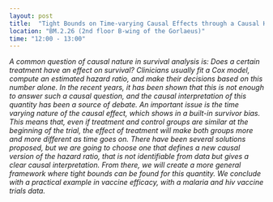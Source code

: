```yaml
---
layout: post
title:  "Tight Bounds on Time-varying Causal Effects through a Causal Hazard Ratio (Jesus Garcia Garcia)"
location: "BM.2.26 (2nd floor B-wing of the Gorlaeus)"
time: "12:00 - 13:00"
---
```


<em>
A common question of causal nature in survival analysis is: Does a certain treatment have an effect on survival? Clinicians usually fit a Cox model, compute an estimated hazard ratio, and make their decisions based on this number alone. In the recent years, it has been shown that this is not enough to answer such a causal question, and the causal interpretation of this quantity has been a source of debate. An important issue is the time varying nature of the causal effect, which shows in a built-in survivor bias. This means that, even if treatment and control groups are similar at the beginning of the trial, the effect of treatment will make both groups more and more different as time goes on. There have been several solutions proposed, but we are going to choose one that defines a new causal version of the hazard ratio, that is not identifiable from data but gives a clear causal interpretation. From there, we will create a more general framework where tight bounds can be found for this quantity. We conclude with a practical example in vaccine efficacy, with a malaria and hiv vaccine trials data.
</em>
